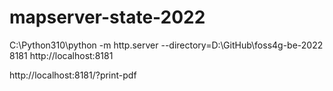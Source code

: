 # mapserver-state-2022

C:\Python310\python -m http.server --directory=D:\GitHub\foss4g-be-2022 8181
http://localhost:8181

http://localhost:8181/?print-pdf